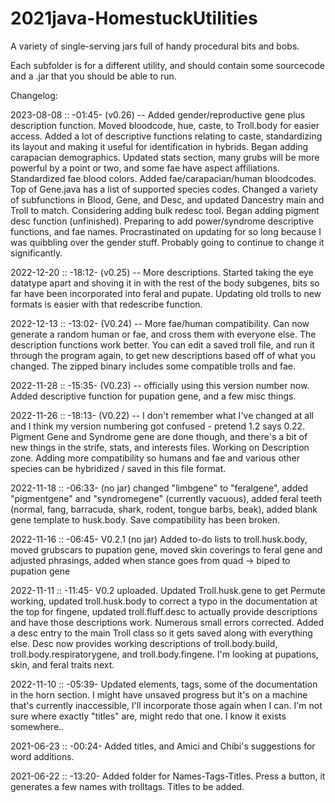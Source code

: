 # 2021java-HomestuckUtilities
A variety of single-serving jars full of handy procedural bits and bobs.

Each subfolder is for a different utility, and should contain some sourcecode and a .jar that you should be able to run.

Changelog:

2023-08-08 :: -01:45- (v0.26) -- Added gender/reproductive gene plus description function.  Moved bloodcode, hue, caste, to Troll.body for easier access.  Added a lot of descriptive functions relating to caste, standardizing its layout and making it useful for identification in hybrids.  Began adding carapacian demographics.  Updated stats section, many grubs will be more powerful by a point or two, and some fae have aspect affiliations.  Standardized fae blood colors.  Added fae/carapacian/human bloodcodes.  Top of Gene.java has a list of supported species codes.  Changed a variety of subfunctions in Blood, Gene, and Desc, and updated Dancestry main and Troll to match.  Considering adding bulk redesc tool.  Began adding pigment desc function (unfinished).  Preparing to add power/syndrome descriptive functions, and fae names.  Procrastinated on updating for so long because I was quibbling over the gender stuff.  Probably going to continue to change it significantly.

2022-12-20 :: -18:12- (v0.25) -- More descriptions.  Started taking the eye datatype apart and shoving it in with the rest of the body subgenes, bits so far have been incorporated into feral and pupate.  Updating old trolls to new formats is easier with that redescribe function.

2022-12-13 :: -13:02- (V0.24) -- More fae/human compatibility.  Can now generate a random human or fae, and cross them with everyone else.  The description functions work better.  You can edit a saved troll file, and run it through the program again, to get new descriptions based off of what you changed.  The zipped binary includes some compatible trolls and fae.

2022-11-28 :: -15:35- (V0.23) -- officially using this version number now.  Added descriptive function for pupation gene, and a few misc things.

2022-11-26 :: -18:13- (V0.22) -- I don't remember what I've changed at all and I think my version numbering got confused - pretend 1.2 says 0.22.  Pigment Gene and Syndrome gene are done though, and there's a bit of new things in the strife, stats, and interests files.  Working on Description zone.  Adding more compatibility so humans and fae and various other species can be hybridized / saved in this file format.

2022-11-18 :: -06:33- (no jar) changed "limbgene" to "feralgene", added "pigmentgene" and "syndromegene" (currently vacuous), added feral teeth (normal, fang, barracuda, shark, rodent, tongue barbs, beak), added blank gene template to husk.body.  Save compatibility has been broken.

2022-11-16 :: -06:45- V0.2.1 (no jar) Added to-do lists to troll.husk.body, moved grubscars to pupation gene, moved skin coverings to feral gene and adjusted phrasings, added when stance goes from quad -> biped to pupation gene

2022-11-11 :: -11:45- V0.2 uploaded.  Updated Troll.husk.gene to get Permute working, updated troll.husk.body to correct a typo in the documentation at the top for fingene, updated troll.fluff.desc to actually provide descriptions and have those descriptions work.  Numerous small errors corrected.  Added a desc entry to the main Troll class so it gets saved along with everything else.  Desc now provides working descriptions of troll.body.build, troll.body.respiratorygene, and troll.body.fingene.  I'm looking at pupations, skin, and feral traits next.

2022-11-10 :: -05:39-  Updated elements, tags, some of the documentation in the horn section.  I might have unsaved progress but it's on a machine that's currently inaccessible, I'll incorporate those again when I can.  I'm not sure where exactly "titles" are, might redo that one.  I know it exists somewhere..

2021-06-23 :: -00:24-  Added titles, and Amici and Chibi's suggestions for word additions.  

2021-06-22 :: -13:20-  Added folder for Names-Tags-Titles.  Press a button, it generates a few names with trolltags.  Titles to be added.
